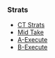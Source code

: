 ### Strats
- [CT Strats](ct-strats.md)
- [Mid Take](mid-take.md)
- [A-Execute](a-execute.md)
- [B-Execute](b-execute.md)
